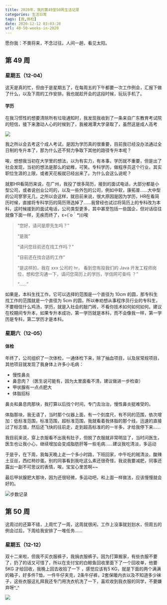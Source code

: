 ```yaml
---
title: 2020年，我的第49至50周生活记录
categories: 生活日常
tags: [我,体检]
date: 2020-12-12 03:03:20
url: 40-50-weeks-in-2020
---
```


愿你我：不畏将来，不念过往。人间一趟，看见太阳。

<!--more-->

## 第 49 周

### 星期五（12-04）

这天是真的忙，但由于是星期五了，在每周五的下午都要一次工作例会，汇报下做了什么，以及下周的工作安排。我也就趁开会的这段时候，玩玩手机了。

#### 学历

在我习惯性的想要清除所有垃圾通知时，我发现我收到了一条来自广东教育考试院的短信，接下来激动人心的时候到了，我被湘潭大学录取了，虽然这是成人高考

![](/images/hexo/16/20201212020900.png)

我之所以会去考这个成人考试，是因为学历真的很重要，目前我已经没办法通过全日制的专升本了，那为什么还不努力争取下其他的路径专升本呢？

唉，想想我当初在大学里的想法，以为有实力，有本事，学历就不重要，但是出了社会发现，当初的想法是那么的幼稚，可笑。专科学历，做程序员这个行业，其实职位生涯的上限，或者天花板就已经出来了。为什么会这么说呢？

就那HR看简历来说，在广州，我投了很多简历，接到的面试电话，大部分都是小型公司，或者说创业公司的，以及一些外包的公司，例如中软，康拓普……大中型的公司寥寥无几，之所以会这样，就目前来说，很大原因是因为学历，HR在看简历时候，直接将专科学历的简历筛选掉了……我曾经也试过将简历上的专科改为本科，这时候接到的面试电话，公司类型更多，其中甚至包括一些国企，但对话往往就像下面一样，无疾而终了，ε=(´ο｀*)))唉

>  “您好，请问是廖先生吗？”
>
> “是我”
>
> “请问您目前还在找工作吗？”
>
> "目前还在找合适的工作"
>
> “是这样的，我在 xxx 公司的 hr， 看到您有投我们的 Java 开发工程师岗位，想和您沟通一下，请问您简历上的学历，学信网可查吗 ？”
>
> “……”

如果是，本科生找工作，它可以选择的范围是一个直径为 10cm 的圆，那专科生找工作的范围就是一个直径为 5cm 的圆，所以奉劝想从事程序员行业的专科生，不要相信什么鸡汤，学历，就是入社会的敲门砖，不看你技术如何如何如何。建议在校期间专升本，如果专升本成功，第一学历就是本科，而不会像我一样，第一学历是专科，第二学历才是本科。


### 星期六（12-05）

#### 体检

年终了，公司组织了一次体检，一通体检下来，除了抽血项目，以及尿常规项目，其他项目就发现了我身体上许多小毛病：

- 慢性鼻炎
- 鼻息肉？（医生说可能有，因为太里面看不清，建议做进一步检查）
- 甲状腺有一点点肥大
- 体脂招标

鼻炎和鼻息肉那块，我打算以后找个时间，专门去治治，慢性鼻炎挺难受的。

体脂那块，我无语了，当时那个仪器上面，有一个刻度尺，有不同的范围，依次增加：低标准范围，标准范围，超标准范围，我就看着我体脂的那个线，迅速的直接过了标志值，然后还飞快的往前走，走到超高标准的的一半多，才给我停下来……

我目前来说，穿上衣服看不出我有肚子，但脱了衣服就非常明显了，当时问医生，医生也让我小心，继续增加会变成脂肪肝等一些毛病……建议我吃清淡，多运动

于是乎，在下周，我每天晚上走一个多小时路，下班回家，中午吃的贼清淡，酸辣土豆丝，西红柿炒蛋。别的同事看到我吃这么素还很奇怪，我说我要减肥，同事还露出一副不可思议的表情，唉，宝宝心里苦啊~~

最后甲状腺肥大那块，因为还很轻微，多运动吧，和上面一样做法，应该慢慢就会好的。

![步数记录](/images/hexo/16/20201212031046.jpg)

## 第 50 周

这周过的还算不错，上周忙了一周，这周就很闲，工作上没事就划划水，但周五的例会过后，下周给我安排了一堆任务……

### 星期五（12-12）

双十二来啦，但我不买衣服裤子，我捐衣服裤子。因为打算搬家，有些衣服不要了，扔了的话又可惜了，所以在支付宝的白鲸鱼回收里面下了一个回收单，他要5KG 才给回收，我晚上回去收拾了一下 ，感觉应该有5 KG，就是下面的两个满满的箱子，好多件T恤，一件牛仔夹克，2条牛仔裤，2套保暖内衣以及不知道多少袜子，这些衣服这礼拜我还专门用洗衣机洗了一下，喜欢收到我衣服的同学，不要嫌弃呀^_^

![](/images/hexo/16/20201212025249.png)

